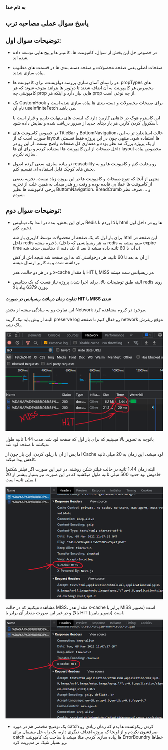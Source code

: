 ### به نام خدا

## پاسخ سوال عملی مصاحبه ترب

## توضیحات سوال اول:

- در خصوص حل این بخش از سوال، کامپوننت ها، کانتینر ها و پیج هایی توسعه داده شده اند.

- صفحات اصلی یعنی صفحه محصولات و صفحه دسته بندی ها در قسمت های مطلوب پیاده سازی شدند.

- در راستای آسان سازی پروسه دولوپمنت، برای کامپوننت ها، propTypes های مخصوص هر کامپوننت به آن اضافه شدند تا دولوپر ها بتوانند متوجه شوند که هر کامپوننتی چه prop هایی نیاز دارد و اینکه هر prop از چه نوعی است.

- یک CustomHook برای صفحات محصولات و دسته بندی ها پیاده سازی شده است و نام آن useInfiniteFetch می باشد.

  این کاستوم هوک در جاهایی کاربرد دارد که لیست های بینهایت داریم و قرار است با اسکرول کردن کاربر، هر بار دیتای جدید از سرور دریافت شده و نمایش داده شود.

- در خصوص کامپوننت های TitleBar و BottomNavigation، حالت استاندارد تر به این صورت است که از layout ها استفاده شود. منتهی چون در این پروژه فقط قسمتی از یک پروژه بزرگ مد نظر بوده و معماری کل صفحات واضح نیست، از این رو در داخل صفحات از این کامپوننت ها استفاده کردم و برای آن ها layout مخصوص پیاده سازی نکردم.

- در پیاده سازی، سعی کردم اصول reusability رو رعایت کنم و کامپوننت ها رو به بخش های کوچک قابل استفاده ای تقسیم کنم.

  منتهی از آنجا که تنوع صفحات و کامپوننت ها در این پروژه زیاد نیست، تجزیه بعضی از کامپوننت ها عملا بی فایده بوده و وقت رو هدر میداد. به همین علت از تجزیه برخی کامپوننت ها نظیر ButtomNavigation، BreadCrumb و ... صرف نظر نمودم.

## توضیحات سوال دوم:

- برای این بخش، بنده در ابتدا یک دیتابیس Redis بالا اوردم تا html ها رو در داخل اون ذخیره کنم.

  برای بار اول که یک صفحه از محصولات توسط کاربری باز شه html این صفحه در داخل redis ذخیره میشه.
  (به هر ریسپانسی که داخل redis سیو میشه یه expire time برابر با 60 ثانیه داده میشه تا بعد از یک دقیه از دیتابیس حذف شه)

  از آن به بعد تا 60 ثانیه، هر درخواستی که به این صفحه شه نتیجه اش از کش برداشته شده و به کاربر ارسال میشه.

  و در هر دو حالت، هدر x-cache با مقدار HIT یا MISS در ریسپانس ست میشه.

- البته طبق توضیحات بالا، برای اجرا شدن پروژه نیاز هست که یک دیتابیس redis روی پورن 6379 بیاد بالا.

#### تفاوت زمان دریافت ریسپانس در صورت HIT یا MISS شدن

این تفاوت رو به سادگی میشه از بخش Network موجود در کروم مشاهده کرد.

البته از پیش باید تیک گزینه preserve log رو فعال کنیم تا صفحه network موقع ریفرش پاک نشه.

![Image](./readme-assets/hit-vs-miss.png "HIT vs MISS time")

باتوجه به تصویر بالا میبینیم که برای بار اول که صفحه لود شد، مدت 1.44 ثانیه طول میکشه تا صفحه لود شه.

اما پس از آن با ریلود کردن، این بار چون از Cache لود میشه، این زمان به 20 میلی ثانیه کاهش پیدا میکنه.

(البته زمان 1.44 ثانیه در حالت فیلتر شکن روشنه. در غیر این صورت اگر فیلتر شکنم خاموش بود حدود 500 میلی ثانیه طول میکشید که در این صورت نیز بسیار بیشتر از 20 میلی ثانیه است.)

![Image](./readme-assets/miss.png "HIT")

مشاهده میکنیم که در حالت MISS، مقدار هدر x-cache برابر با MISS است (تصویر بالا) و در غیر این صورت مقدار آن برابر با HIT است (تصویر پایین).

![Image](./readme-assets/hit.png "HIT")

- یک توضیح مختصر هم در مورد catch کردن ریکوئست ها بدم که زمان زیادی رو صرفشون نکردم و از اونجا که پروژه اهداف دیگری داره، یک راه حل مینیمال برای catch ها پیاده سازی کردم. 
مثلا میشد با ساخت یک کامپوننت ErrorBoundry خطاها رو بسیار شیک تر مدیریت کرد.


